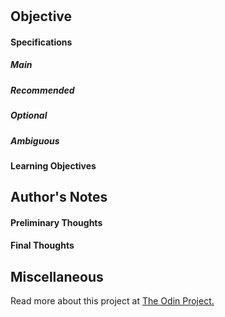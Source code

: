 #

## Objective

#### Specifications

##### Main



##### Recommended



##### Optional



##### Ambiguous



#### Learning Objectives



## Author's Notes

#### Preliminary Thoughts



#### Final Thoughts



## Miscellaneous

Read more about this project at [The Odin Project.](https://www.theodinproject.com/courses/web-development-101/lessons/)
